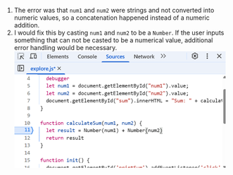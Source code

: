 1. The error was that `num1` and `num2` were strings and not converted into numeric values, so a concatenation happened instead of a numeric addition.
2. I would fix this by casting `num1` and `num2` to be a `Number`. If the user inputs something that can not be casted to be a numerical value, additional error handling would be necessary. ![Fixed Screenshot](../../expand/screenshots/fix.png)